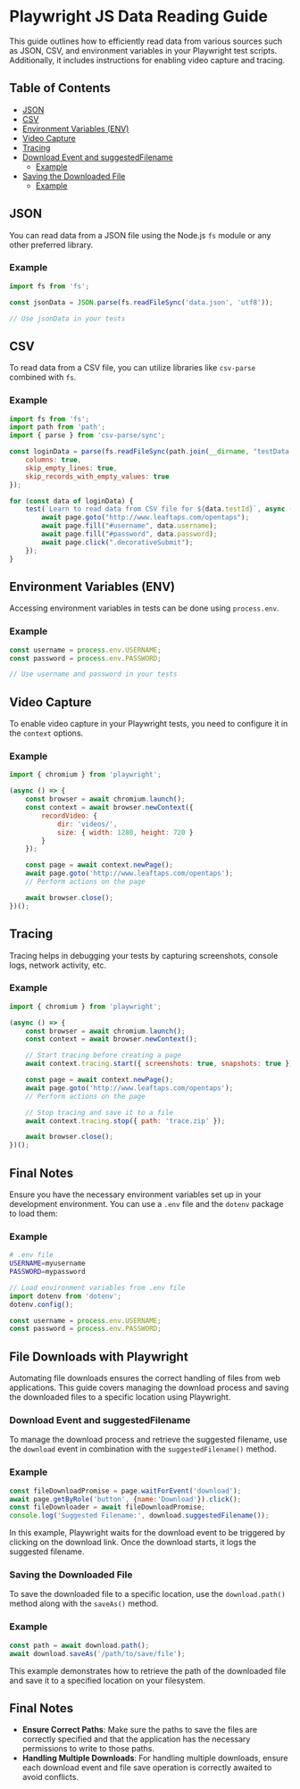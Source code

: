 # Playwright JS Data Reading Guide

This guide outlines how to efficiently read data from various sources such as JSON, CSV, and environment variables in your Playwright test scripts. Additionally, it includes instructions for enabling video capture and tracing.

## Table of Contents
- [JSON](#json)
- [CSV](#csv)
- [Environment Variables (ENV)](#environment-variables-env)
- [Video Capture](#video-capture)
- [Tracing](#tracing)
- [Download Event and suggestedFilename](#download-event-and-suggestedfilename)
  - [Example](#example)
- [Saving the Downloaded File](#saving-the-downloaded-file)
  - [Example](#saving-the-downloaded-file-example)


## JSON

You can read data from a JSON file using the Node.js `fs` module or any other preferred library.

### Example

```javascript
import fs from 'fs';

const jsonData = JSON.parse(fs.readFileSync('data.json', 'utf8'));

// Use jsonData in your tests
```

## CSV

To read data from a CSV file, you can utilize libraries like `csv-parse` combined with `fs`.

### Example

```javascript
import fs from 'fs';
import path from 'path';
import { parse } from 'csv-parse/sync';

const loginData = parse(fs.readFileSync(path.join(__dirname, "testData.csv")), {
    columns: true,
    skip_empty_lines: true,
    skip_records_with_empty_values: true
});

for (const data of loginData) {
    test(`Learn to read data from CSV file for ${data.testId}`, async ({ page }) => {
        await page.goto("http://www.leaftaps.com/opentaps");
        await page.fill("#username", data.username);
        await page.fill("#password", data.password);
        await page.click(".decorativeSubmit");
    });
}
```

## Environment Variables (ENV)

Accessing environment variables in tests can be done using `process.env`.

### Example

```javascript
const username = process.env.USERNAME;
const password = process.env.PASSWORD;

// Use username and password in your tests
```

## Video Capture

To enable video capture in your Playwright tests, you need to configure it in the `context` options.

### Example

```javascript
import { chromium } from 'playwright';

(async () => {
    const browser = await chromium.launch();
    const context = await browser.newContext({
        recordVideo: {
            dir: 'videos/',
            size: { width: 1280, height: 720 }
        }
    });

    const page = await context.newPage();
    await page.goto('http://www.leaftaps.com/opentaps');
    // Perform actions on the page

    await browser.close();
})();
```

## Tracing

Tracing helps in debugging your tests by capturing screenshots, console logs, network activity, etc.

### Example

```javascript
import { chromium } from 'playwright';

(async () => {
    const browser = await chromium.launch();
    const context = await browser.newContext();

    // Start tracing before creating a page
    await context.tracing.start({ screenshots: true, snapshots: true });

    const page = await context.newPage();
    await page.goto('http://www.leaftaps.com/opentaps');
    // Perform actions on the page

    // Stop tracing and save it to a file
    await context.tracing.stop({ path: 'trace.zip' });

    await browser.close();
})();
```

## Final Notes

Ensure you have the necessary environment variables set up in your development environment. You can use a `.env` file and the `dotenv` package to load them:

### Example

```bash
# .env file
USERNAME=myusername
PASSWORD=mypassword
```

```javascript
// Load environment variables from .env file
import dotenv from 'dotenv';
dotenv.config();

const username = process.env.USERNAME;
const password = process.env.PASSWORD;
```
## File Downloads with Playwright

Automating file downloads ensures the correct handling of files from web applications. This guide covers managing the download process and saving the downloaded files to a specific location using Playwright.

### Download Event and suggestedFilename

To manage the download process and retrieve the suggested filename, use the `download` event in combination with the `suggestedFilename()` method.

### Example

```javascript
const fileDownloadPromise = page.waitForEvent('download');
await page.getByRole('button', {name:'Download'}).click();
const fileDownloader = await fileDownloadPromise;
console.log('Suggested Filename:', download.suggestedFilename());
```

In this example, Playwright waits for the download event to be triggered by clicking on the download link. Once the download starts, it logs the suggested filename.

### Saving the Downloaded File

To save the downloaded file to a specific location, use the `download.path()` method along with the `saveAs()` method.

### Example

```javascript
const path = await download.path();
await download.saveAs('/path/to/save/file');
```

This example demonstrates how to retrieve the path of the downloaded file and save it to a specified location on your filesystem.

## Final Notes

- **Ensure Correct Paths**: Make sure the paths to save the files are correctly specified and that the application has the necessary permissions to write to those paths.
- **Handling Multiple Downloads**: For handling multiple downloads, ensure each download event and file save operation is correctly awaited to avoid conflicts.

